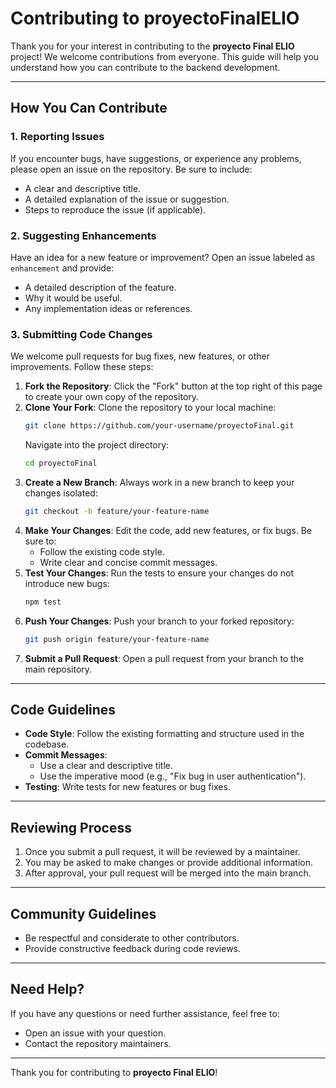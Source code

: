 # Contributing to proyectoFinalELIO

Thank you for your interest in contributing to the **proyecto Final ELIO** project! We welcome contributions from everyone. This guide will help you understand how you can contribute to the backend development.

---

## How You Can Contribute

### 1. Reporting Issues
If you encounter bugs, have suggestions, or experience any problems, please open an issue on the repository. Be sure to include:
- A clear and descriptive title.
- A detailed explanation of the issue or suggestion.
- Steps to reproduce the issue (if applicable).

### 2. Suggesting Enhancements
Have an idea for a new feature or improvement? Open an issue labeled as `enhancement` and provide:
- A detailed description of the feature.
- Why it would be useful.
- Any implementation ideas or references.

### 3. Submitting Code Changes
We welcome pull requests for bug fixes, new features, or other improvements. Follow these steps:
1. **Fork the Repository**: Click the "Fork" button at the top right of this page to create your own copy of the repository.
2. **Clone Your Fork**: Clone the repository to your local machine:
   ```bash
   git clone https://github.com/your-username/proyectoFinal.git
   ```
   Navigate into the project directory:
   ```bash
   cd proyectoFinal
   ```
3. **Create a New Branch**: Always work in a new branch to keep your changes isolated:
   ```bash
   git checkout -b feature/your-feature-name
   ```
4. **Make Your Changes**: Edit the code, add new features, or fix bugs. Be sure to:
   - Follow the existing code style.
   - Write clear and concise commit messages.
5. **Test Your Changes**: Run the tests to ensure your changes do not introduce new bugs:
   ```bash
   npm test
   ```
6. **Push Your Changes**: Push your branch to your forked repository:
   ```bash
   git push origin feature/your-feature-name
   ```
7. **Submit a Pull Request**: Open a pull request from your branch to the main repository.

---

## Code Guidelines

- **Code Style**: Follow the existing formatting and structure used in the codebase.
- **Commit Messages**:
  - Use a clear and descriptive title.
  - Use the imperative mood (e.g., "Fix bug in user authentication").
- **Testing**: Write tests for new features or bug fixes.

---

## Reviewing Process

1. Once you submit a pull request, it will be reviewed by a maintainer.
2. You may be asked to make changes or provide additional information.
3. After approval, your pull request will be merged into the main branch.

---

## Community Guidelines

- Be respectful and considerate to other contributors.
- Provide constructive feedback during code reviews.

---

## Need Help?

If you have any questions or need further assistance, feel free to:
- Open an issue with your question.
- Contact the repository maintainers.

---

Thank you for contributing to **proyecto Final ELIO**!